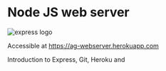 # Node JS web server

![express logo](http://codecondo.com/wp-content/uploads/2015/10/Express-Frameworks_785.png)


Accessible at <https://ag-webserver.herokuapp.com>


Introduction to Express, Git, Heroku and 
